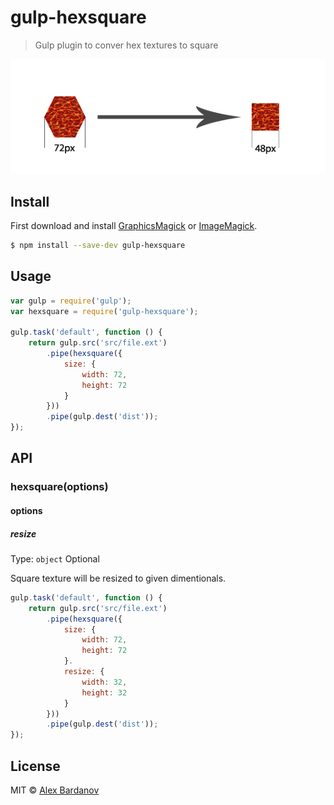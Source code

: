 # gulp-hexsquare

> Gulp plugin to conver hex textures to square

![example](https://raw.githubusercontent.com/dnbard/gulp-hexsquare/master/screens/example.png)


## Install

First download and install [GraphicsMagick](http://www.graphicsmagick.org/) or [ImageMagick](http://www.imagemagick.org/).

```sh
$ npm install --save-dev gulp-hexsquare
```


## Usage

```js
var gulp = require('gulp');
var hexsquare = require('gulp-hexsquare');

gulp.task('default', function () {
    return gulp.src('src/file.ext')
        .pipe(hexsquare({
            size: {
                width: 72,
                height: 72
            }
        }))
        .pipe(gulp.dest('dist'));
});
```


## API

### hexsquare(options)

#### options

##### resize

Type: `object`
Optional

Square texture will be resized to given dimentionals.

```js
gulp.task('default', function () {
    return gulp.src('src/file.ext')
        .pipe(hexsquare({
            size: {
                width: 72,
                height: 72
            }.
            resize: {
                width: 32,
                height: 32
            }
        }))
        .pipe(gulp.dest('dist'));
});
```


## License

MIT © [Alex Bardanov](https://github.com/dnbard)
